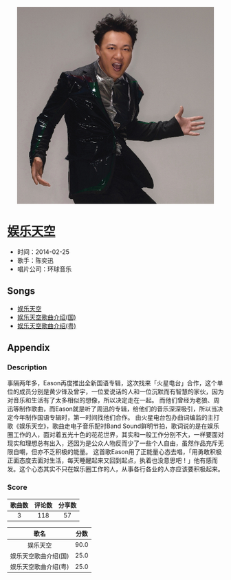 <p align="center">
	<img src="imgs/娱乐天空.jpg" alt="album_img" />
</p>

# [娱乐天空](https://music.163.com/album?id=2767144)

* 时间：2014-02-25
* 歌手：陈奕迅
* 唱片公司：环球音乐
## Songs

* [娱乐天空](songs/娱乐天空_28282243/README.md)
* [娱乐天空歌曲介绍(国)](songs/娱乐天空歌曲介绍_国__28282175/README.md)
* [娱乐天空歌曲介绍(粤)](songs/娱乐天空歌曲介绍_粤__28282176/README.md)
## Appendix

### Description

事隔两年多，Eason再度推出全新国语专辑，这次找来「火星电台」合作，这个单位的成员分别是黄少锋及曾宇，一位爱说话的人和一位沉默而有智慧的家伙，因为对音乐和生活有了太多相似的想像，所以决定走在一起。 而他们曾经为老狼、周迅等制作歌曲，而Eason就是听了周迅的专辑，给他们的音乐深深吸引，所以当决定今年制作国语专辑时，第一时间找他们合作。
由火星电台包办曲词编监的主打歌《娱乐天空》，歌曲走电子音乐配衬Band Sound鲜明节拍，歌词说的是在娱乐圈工作的人，面对着五光十色的花花世界，其实和一般工作分别不大，一样要面对现实和理想总有出入，还因为是公众人物反而少了一些个人自由，虽然作品充斥无限自嘲，但亦不乏积极的能量。
这首歌Eason用了正能量心态去唱，「用勇敢积极正面态度去面对生活，每天睡醒起来又回到起点，执着也没意思吧！」他有感而发。这个心态其实不只在娱乐圈工作的人，从事各行各业的人亦应该要积极起来。

### Score

|歌曲数|评论数|分享数|
|:---:|:---:|:---:|
|3|118|57|

|歌名|分数|
|:---:|:---:|
|娱乐天空|90.0
|娱乐天空歌曲介绍(国)|25.0
|娱乐天空歌曲介绍(粤)|25.0
